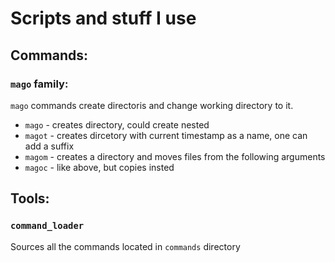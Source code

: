 # Scripts and stuff I use


## Commands:

### `mago` family:

`mago` commands create directoris and change working directory to it.

 - `mago` - creates directory, could create nested
 - `magot` - creates dircetory with current timestamp as a name, one can add a suffix
 - `magom` - creates a directory and moves files from the following arguments
 - `magoc` - like above, but copies insted
 
## Tools:

### `command_loader`

Sources all the commands located in `commands` directory
